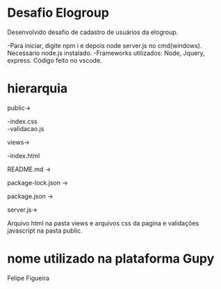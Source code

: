 # Desafio Elogroup
 Desenvolvido desafio de cadastro de usuários da elogroup.
 
 -Para iniciar, digite npm i e depois node server.js no cmd(windows). Necessário node.js instalado.
 -Frameworks utilizados: Node, Jquery, express. Código feito no vscode.
 
 # hierarquia
public->

  -index.css	
  -validacao.js
  
 views-> 
 
   -index.html 
  
README.md	-> 

package-lock.json -> 

package.json	-> 

server.js-> 

Arquivo html na pasta views e arquivos css da pagina e validações javascript na pasta public.
# nome utilizado na plataforma Gupy
Felipe Figueira
